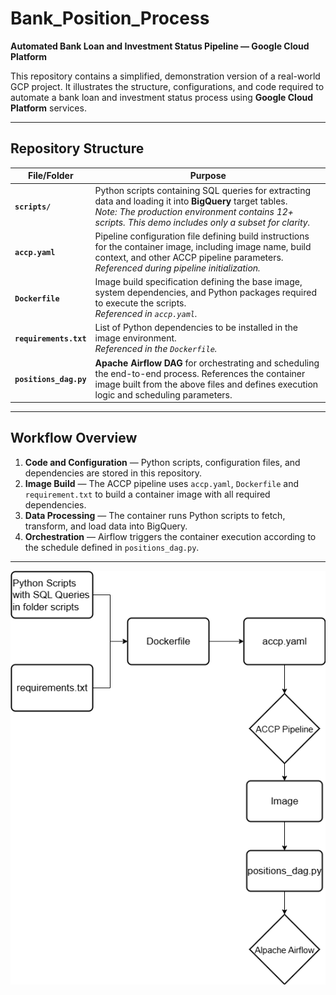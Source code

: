 # Bank_Position_Process

**Automated Bank Loan and Investment Status Pipeline — Google Cloud Platform**

This repository contains a simplified, demonstration version of a real-world GCP project.
It illustrates the structure, configurations, and code required to automate a bank loan and investment status process using **Google Cloud Platform** services.

---

## Repository Structure

| File/Folder            | Purpose                                                                                                                                                                                                              |
| ---------------------- | -------------------------------------------------------------------------------------------------------------------------------------------------------------------------------------------------------------------- |
| **`scripts/`**         | Python scripts containing SQL queries for extracting data and loading it into **BigQuery** target tables. <br>_Note: The production environment contains 12+ scripts. This demo includes only a subset for clarity._ |
| **`accp.yaml`**        | Pipeline configuration file defining build instructions for the container image, including image name, build context, and other ACCP pipeline parameters. <br>_Referenced during pipeline initialization._           |
| **`Dockerfile`**       | Image build specification defining the base image, system dependencies, and Python packages required to execute the scripts. <br>_Referenced in `accp.yaml`._                                                        |
| **`requirements.txt`** | List of Python dependencies to be installed in the image environment. <br>_Referenced in the `Dockerfile`._                                                                                                          |
| **`positions_dag.py`** | **Apache Airflow DAG** for orchestrating and scheduling the end-to-end process. References the container image built from the above files and defines execution logic and scheduling parameters.                     |

---

## Workflow Overview

1. **Code and Configuration** — Python scripts, configuration files, and dependencies are stored in this repository.
2. **Image Build** — The ACCP pipeline uses `accp.yaml`, `Dockerfile` and `requirement.txt` to build a container image with all required dependencies.
3. **Data Processing** — The container runs Python scripts to fetch, transform, and load data into BigQuery.
4. **Orchestration** — Airflow triggers the container execution according to the schedule defined in `positions_dag.py`.

---

![Bank Position Process Diagram](/position_process_diagram.png)
